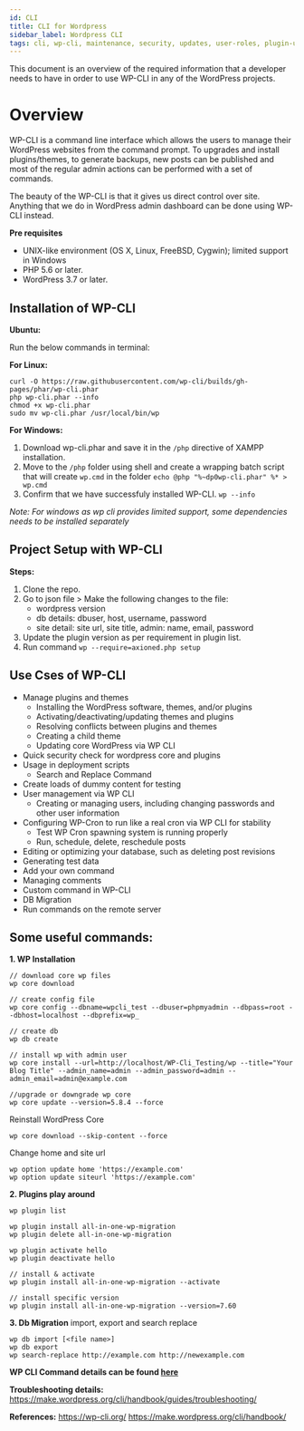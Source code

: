 ```yaml
---
id: CLI
title: CLI for Wordpress
sidebar_label: Wordpress CLI
tags: cli, wp-cli, maintenance, security, updates, user-roles, plugin-updates
---
```


This document is an overview of the required information that a developer needs to have in order to use WP-CLI in any of the WordPress projects.

# Overview

WP-CLI is a command line interface which allows the users to manage their WordPress websites from the command prompt. To upgrades and install plugins/themes, to generate backups, new posts can be published and most of the regular admin actions can be performed with a set of commands.

The beauty of the WP-CLI is that it gives us direct control over site. Anything that we do in WordPress admin dashboard can be done using WP-CLI instead. 

**Pre requisites**
- UNIX-like environment (OS X, Linux, FreeBSD, Cygwin); limited support in Windows 
- PHP 5.6 or later.
- WordPress 3.7 or later.

## Installation of WP-CLI

**Ubuntu:**

Run the below commands in terminal:

**For Linux:**

```
curl -O https://raw.githubusercontent.com/wp-cli/builds/gh-pages/phar/wp-cli.phar
php wp-cli.phar --info
chmod +x wp-cli.phar
sudo mv wp-cli.phar /usr/local/bin/wp
```

**For Windows:**

1. Download wp-cli.phar and save it in the ```/php``` directive of XAMPP installation.
2. Move to the ```/php``` folder using shell and create a wrapping batch script that will create ```wp.cmd``` in the folder
    ```echo @php "%~dp0wp-cli.phar" %* > wp.cmd```
3. Confirm that we have successfuly installed WP-CLI.
    ```wp --info```

*Note: For windows as wp cli provides limited support, some dependencies needs to be installed separately*

## Project Setup with WP-CLI

**Steps:**

1. Clone the repo.
2. Go to json file > Make the following changes to the file:
    - wordpress version
    - db details: dbuser, host, username, password
    - site detail: site url, site title, admin: name, email, password
3. Update the plugin version as per requirement in plugin list.
4. Run command ```wp --require=axioned.php setup```

## Use Cses of WP-CLI

- Manage plugins and themes
    - Installing the WordPress software, themes, and/or plugins
    - Activating/deactivating/updating themes and plugins
    - Resolving conflicts between plugins and themes
    - Creating a child theme
    - Updating core WordPress via WP CLI
- Quick security check for wordpress core and plugins
- Usage in deployment scripts
    - Search and Replace Command
- Create loads of dummy content for testing
- User management via WP CLI
    - Creating or managing users, including changing passwords and other user information
- Configuring WP-Cron to run like a real cron via WP CLI for stability
    - Test WP Cron spawning system is running properly
    - Run, schedule, delete, reschedule posts
- Editing or optimizing your database, such as deleting post revisions
- Generating test data 
- Add your own command
- Managing comments
- Custom command in WP-CLI
- DB Migration
- Run commands on the remote server

## Some useful commands:

**1. WP Installation**

```
// download core wp files
wp core download 

// create config file
wp core config --dbname=wpcli_test --dbuser=phpmyadmin --dbpass=root --dbhost=localhost --dbprefix=wp_

// create db
wp db create

// install wp with admin user
wp core install --url=http://localhost/WP-Cli_Testing/wp --title="Your Blog Title" --admin_name=admin --admin_password=admin --admin_email=admin@example.com

//upgrade or downgrade wp core 
wp core update --version=5.8.4 --force
```

Reinstall WordPress Core

```
wp core download --skip-content --force
```

Change home and site url

```
wp option update home 'https://example.com'
wp option update siteurl 'https://example.com'
```

**2. Plugins play around**

```
wp plugin list

wp plugin install all-in-one-wp-migration
wp plugin delete all-in-one-wp-migration

wp plugin activate hello
wp plugin deactivate hello

// install & activate
wp plugin install all-in-one-wp-migration --activate

// install specific version
wp plugin install all-in-one-wp-migration --version=7.60
```

**3. Db Migration**
import, export and search replace

```
wp db import [<file name>]
wp db export
wp search-replace http://example.com http://newexample.com
```
**WP CLI Command details can be found [here](https://make.wordpress.org/cli/handbook/guides/commands-cookbook/)**

**Troubleshooting details:**
https://make.wordpress.org/cli/handbook/guides/troubleshooting/

**References:** 
https://wp-cli.org/
https://make.wordpress.org/cli/handbook/